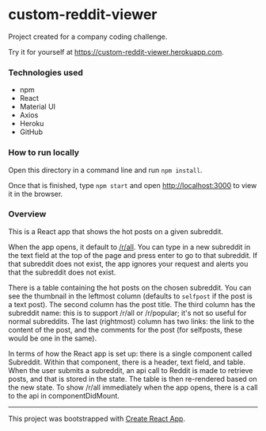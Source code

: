 # custom-reddit-viewer

Project created for a company coding challenge.

Try it for yourself at https://custom-reddit-viewer.herokuapp.com.

### Technologies used

* npm
* React
* Material UI
* Axios
* Heroku
* GitHub

### How to run locally

Open this directory in a command line and run `npm install`.

Once that is finished, type `npm start` and open [http://localhost:3000](http://localhost:3000) to view it in the browser. 

### Overview 

This is a React app that shows the hot posts on a given subreddit.

When the app opens, it default to [/r/all](https://reddit.com/r/all). You can type in a new subreddit in the text field at the top of the page and press enter to go to that subreddit. If that subreddit does not exist, the app ignores your request and alerts you that the subreddit does not exist.

There is a table containing the hot posts on the chosen subreddit. You can see the thumbnail in the leftmost column (defaults to `selfpost` if the post is a text post). The second column has the post title. The third column has the subreddit name: this is to support /r/all or /r/popular; it's not so useful for normal subreddits. The last (rightmost) column has two links: the link to the content of the post, and the comments for the post (for selfposts, these would be one in the same).

In terms of how the React app is set up: there is a single component called Subreddit. Within that component, there is a header, text field, and table. When the user submits a subreddit, an api call to Reddit is made to retrieve posts, and that is stored in the state. The table is then re-rendered based on the new state. To show /r/all immediately when the app opens, there is a call to the api in componentDidMount.

---

This project was bootstrapped with [Create React App](https://github.com/facebook/create-react-app).


<!-- 
## Available Scripts

In the project directory, you can run:

### `npm start`

Runs the app in the development mode.<br />
Open [http://localhost:3000](http://localhost:3000) to view it in the browser.

The page will reload if you make edits.<br />
You will also see any lint errors in the console.

### `npm test`

Launches the test runner in the interactive watch mode.<br />
See the section about [running tests](https://facebook.github.io/create-react-app/docs/running-tests) for more information.

### `npm run build`

Builds the app for production to the `build` folder.<br />
It correctly bundles React in production mode and optimizes the build for the best performance.

The build is minified and the filenames include the hashes.<br />
Your app is ready to be deployed!

See the section about [deployment](https://facebook.github.io/create-react-app/docs/deployment) for more information.

### `npm run eject`

**Note: this is a one-way operation. Once you `eject`, you can’t go back!**

If you aren’t satisfied with the build tool and configuration choices, you can `eject` at any time. This command will remove the single build dependency from your project.

Instead, it will copy all the configuration files and the transitive dependencies (webpack, Babel, ESLint, etc) right into your project so you have full control over them. All of the commands except `eject` will still work, but they will point to the copied scripts so you can tweak them. At this point you’re on your own.

You don’t have to ever use `eject`. The curated feature set is suitable for small and middle deployments, and you shouldn’t feel obligated to use this feature. However we understand that this tool wouldn’t be useful if you couldn’t customize it when you are ready for it.

## Learn More

You can learn more in the [Create React App documentation](https://facebook.github.io/create-react-app/docs/getting-started).

To learn React, check out the [React documentation](https://reactjs.org/).

### Code Splitting

This section has moved here: https://facebook.github.io/create-react-app/docs/code-splitting

### Analyzing the Bundle Size

This section has moved here: https://facebook.github.io/create-react-app/docs/analyzing-the-bundle-size

### Making a Progressive Web App

This section has moved here: https://facebook.github.io/create-react-app/docs/making-a-progressive-web-app

### Advanced Configuration

This section has moved here: https://facebook.github.io/create-react-app/docs/advanced-configuration

### Deployment

This section has moved here: https://facebook.github.io/create-react-app/docs/deployment

### `npm run build` fails to minify

This section has moved here: https://facebook.github.io/create-react-app/docs/troubleshooting#npm-run-build-fails-to-minify
!-->
